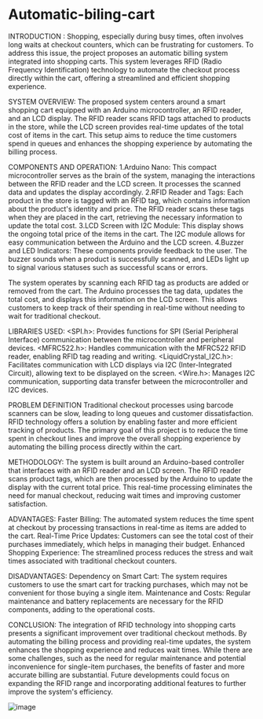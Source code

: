 # Automatic-biling-cart

INTRODUCTION :
              Shopping, especially during busy times, often involves long waits at checkout counters, which can be frustrating for customers. To address this issue, the project proposes an automatic billing system integrated into shopping carts. This system leverages RFID (Radio Frequency Identification) technology to automate the checkout process directly within the cart, offering a streamlined and efficient shopping experience.

SYSTEM OVERVIEW:
             The proposed system centers around a smart shopping cart equipped with an Arduino microcontroller, an RFID reader, and an LCD display. The RFID reader scans RFID tags attached to products in the store, while the LCD screen provides real-time updates of the total cost of items in the cart. This setup aims to reduce the time customers spend in queues and enhances the shopping experience by automating the billing process.

COMPONENTS AND OPERATION:
1.Arduino Nano: This compact microcontroller serves as the brain of the system, managing the interactions between the RFID reader and the LCD screen. It processes the scanned data and updates the display accordingly.
2.RFID Reader and Tags: Each product in the store is tagged with an RFID tag, which contains information about the product's identity and price. The RFID reader scans these tags when they are placed in the cart, retrieving the necessary information to update the total cost.
3.LCD Screen with I2C Module: This display shows the ongoing total price of the items in the cart. The I2C module allows for easy communication between the Arduino and the LCD screen.
4.Buzzer and LED Indicators: These components provide feedback to the user. The buzzer sounds when a product is successfully scanned, and LEDs light up to signal various statuses such as successful scans or errors.

The system operates by scanning each RFID tag as products are added or removed from the cart. The Arduino processes the tag data, updates the total cost, and displays this information on the LCD screen. This allows customers to keep track of their spending in real-time without needing to wait for traditional checkout.

LIBRARIES USED:
<SPI.h>: Provides functions for SPI (Serial Peripheral Interface) communication between the microcontroller and peripheral devices.
<MFRC522.h>: Handles communication with the MFRC522 RFID reader, enabling RFID tag reading and writing.
<LiquidCrystal_I2C.h>: Facilitates communication with LCD displays via I2C (Inter-Integrated Circuit), allowing text to be displayed on the screen.
<Wire.h>: Manages I2C communication, supporting data transfer between the microcontroller and I2C devices.

PROBLEM DEFINITION
Traditional checkout processes using barcode scanners can be slow, leading to long queues and customer dissatisfaction. RFID technology offers a solution by enabling faster and more efficient tracking of products. The primary goal of this project is to reduce the time spent in checkout lines and improve the overall shopping experience by automating the billing process directly within the cart.

METHODOLOGY:
The system is built around an Arduino-based controller that interfaces with an RFID reader and an LCD screen. The RFID reader scans product tags, which are then processed by the Arduino to update the display with the current total price. This real-time processing eliminates the need for manual checkout, reducing wait times and improving customer satisfaction.


ADVANTAGES:
Faster Billing: The automated system reduces the time spent at checkout by processing transactions in real-time as items are added to the cart.
Real-Time Price Updates: Customers can see the total cost of their purchases immediately, which helps in managing their budget.
Enhanced Shopping Experience: The streamlined process reduces the stress and wait times associated with traditional checkout counters.

DISADVANTAGES:
Dependency on Smart Cart: The system requires customers to use the smart cart for tracking purchases, which may not be convenient for those buying a single item.
Maintenance and Costs: Regular maintenance and battery replacements are necessary for the RFID components, adding to the operational costs.

CONCLUSION:
The integration of RFID technology into shopping carts presents a significant improvement over traditional checkout methods. By automating the billing process and providing real-time updates, the system enhances the shopping experience and reduces wait times. While there are some challenges, such as the need for regular maintenance and potential inconvenience for single-item purchases, the benefits of faster and more accurate billing are substantial. Future developments could focus on expanding the RFID range and incorporating additional features to further improve the system's efficiency.

![image](https://github.com/user-attachments/assets/a69c0191-5b0f-497e-b67c-5c5a66a33eef)

